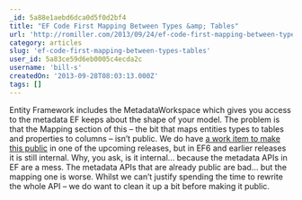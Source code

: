 ```yaml
---
_id: 5a88e1aebd6dca0d5f0d2bf4
title: "EF Code First Mapping Between Types &amp; Tables"
url: 'http://romiller.com/2013/09/24/ef-code-first-mapping-between-types-tables/'
category: articles
slug: 'ef-code-first-mapping-between-types-tables'
user_id: 5a83ce59d6eb0005c4ecda2c
username: 'bill-s'
createdOn: '2013-09-28T08:03:13.000Z'
tags: []
---
```


Entity Framework includes the MetadataWorkspace which gives you access to the metadata EF keeps about the shape of your model. The problem is that the Mapping section of this – the bit that maps entities types to tables and properties to columns – isn’t public. We do have <a href="https://entityframework.codeplex.com/workitem/1471">a work item to make this public</a> in one of the upcoming releases, but in EF6 and earlier releases it is still internal. Why, you ask, is it internal… because the metadata APIs in EF are a mess. The metadata APIs that are already public are bad… but the mapping one is worse. Whilst we can’t justify spending the time to rewrite the whole API – we do want to clean it up a bit before making it public.
